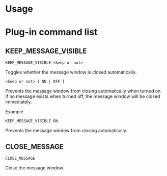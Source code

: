Usage
=====

Plug-in command list
====================

KEEP_MESSAGE_VISIBLE
--------------------

    KEEP_MESSAGE_VISIBLE <keep or not>

Toggles whether the message window is closed automatically.


    <keep or not> { ON | OFF }

Prevents the message window from closing automatically when turned on.  
If no message exists when turned off, the message window will be closed
immediately.


Example

    KEEP_MESSAGE_VISIBLE ON

Prevents the message window from closing automatically.


CLOSE_MESSAGE
-------------

    CLOSE_MESSAGE

Close the message window.
